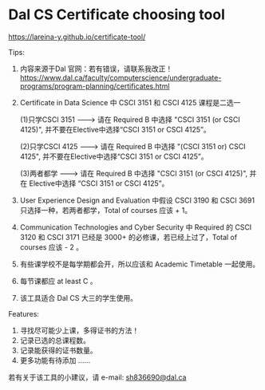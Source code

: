 # Dal CS Certificate choosing tool
https://lareina-y.github.io/certificate-tool/

Tips: 
1. 内容来源于Dal 官网：若有错误，请联系我改正！
	https://www.dal.ca/faculty/computerscience/undergraduate-programs/program-planning/certificates.html
2. Certificate in Data Science 中 CSCI 3151 和 CSCI 4125 课程是二选一

	(1)只学CSCI 3151 ---> 请在 Required B 中选择 "CSCI 3151 (or CSCI 4125)", 并不要在Elective中选择“CSCI 3151 or CSCI 4125”。

	(2)只学CSCI 4125 ---> 请在 Required B 中选择 "(CSCI 3151 or) CSCI 4125", 并不要在Elective中选择“CSCI 3151 or CSCI 4125”。

	(3)两者都学 ---> 请在 Required B 中选择 "CSCI 3151 (or CSCI 4125)", 并在 Elective中选择 “CSCI 3151 or CSCI 4125”。

3. User Experience Design and Evaluation 中假设 CSCI 3190 和 CSCI 3691 只选择一种，若两者都学，Total of courses 应该 + 1。
4. Communication Technologies and Cyber Security 中 Required 的 CSCI 3120 和 CSCI 3171 已经是 3000+ 的必修课，若已经上过了，Total of courses 应该 - 2 。
5. 有些课学校不是每学期都会开，所以应该和 Academic Timetable 一起使用。
6. 每节课都应 at least C 。
7. 该工具适合 Dal CS 大三的学生使用。

Features:
1. 寻找尽可能少上课，多得证书的方法！
2. 记录已选的总课程数。
3. 记录能获得的证书数量。
4. 更多功能有待添加 ......

若有关于该工具的小建议，请 e-mail: sh836690@dal.ca

